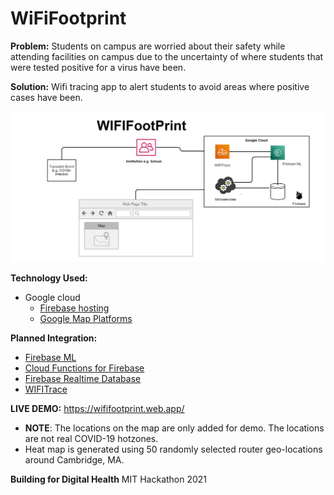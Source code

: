 # WiFiFootprint
__Problem:__
Students on campus are worried about their safety while attending facilities on campus due to the uncertainty of where students that were tested positive for a virus have been.

__Solution:__
Wifi tracing app to alert students to avoid areas where positive cases have been.

![WifiFootprint](wififootprint.png)

__Technology Used:__
* Google cloud
   * [Firebase hosting](https://firebase.google.com/products/hosting)
   * [Google Map Platforms](https://developers.google.com/maps/documentation)

__Planned Integration:__
- [Firebase ML](https://firebase.google.com/products/ml)
- [Cloud Functions for Firebase](https://firebase.google.com/docs/functions)
- [Firebase Realtime Database](https://firebase.google.com/products/realtime-database)
- [WIFITrace](https://wifitrace.github.io/)

__LIVE DEMO:__
https://wififootprint.web.app/

- __NOTE__: The locations on the map are only added for demo. The locations are not real COVID-19 hotzones.
- Heat map is generated using 50 randomly selected router geo-locations around Cambridge, MA.


__Building for Digital Health__
MIT Hackathon 2021